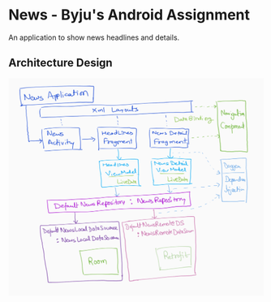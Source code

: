 News - Byju's Android Assignment
================================


An application to show news headlines and details.


Architecture Design
-------------------

<img src="app_architecture_design.png" width="1000">